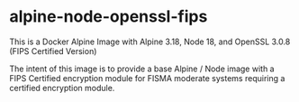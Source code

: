 # alpine-node-openssl-fips
This is a Docker Alpine Image with Alpine 3.18, Node 18, and OpenSSL 3.0.8 (FIPS Certified Version)

The intent of this image is to provide a base Alpine / Node image with a FIPS Certified encryption module for FISMA moderate systems requiring a certified encryption module.